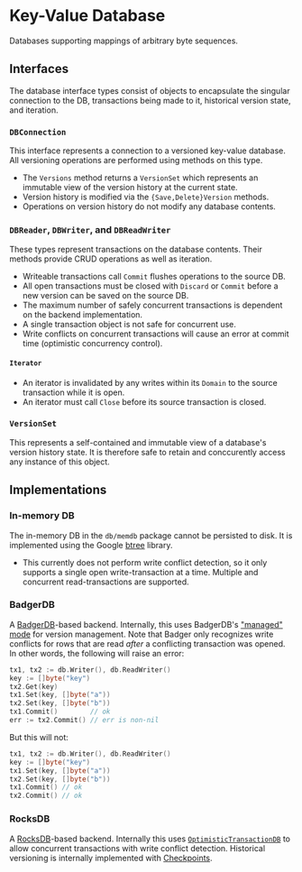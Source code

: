 # Key-Value Database

Databases supporting mappings of arbitrary byte sequences.

## Interfaces

The database interface types consist of objects to encapsulate the singular connection to the DB, transactions being made to it, historical version state, and iteration.

### `DBConnection`

This interface represents a connection to a versioned key-value database. All versioning operations are performed using methods on this type.

* The `Versions` method returns a `VersionSet` which represents an immutable view of the version history at the current state.
* Version history is modified via the `{Save,Delete}Version` methods.
* Operations on version history do not modify any database contents.

### `DBReader`, `DBWriter`, and `DBReadWriter`

These types represent transactions on the database contents. Their methods provide CRUD operations as well as iteration.

* Writeable transactions call `Commit` flushes operations to the source DB.
* All open transactions must be closed with `Discard` or `Commit` before a new version can be saved on the source DB.
* The maximum number of safely concurrent transactions is dependent on the backend implementation.
* A single transaction object is not safe for concurrent use.
* Write conflicts on concurrent transactions will cause an error at commit time (optimistic concurrency control).

#### `Iterator`

* An iterator is invalidated by any writes within its `Domain` to the source transaction while it is open.
* An iterator must call `Close` before its source transaction is closed.

### `VersionSet`

This represents a self-contained and immutable view of a database's version history state. It is therefore safe to retain and conccurently access any instance of this object.

## Implementations

### In-memory DB

The in-memory DB in the `db/memdb` package cannot be persisted to disk. It is implemented using the Google [btree](https://pkg.go.dev/github.com/google/btree) library.

* This currently does not perform write conflict detection, so it only supports a single open write-transaction at a time. Multiple and concurrent read-transactions are supported.

### BadgerDB

A [BadgerDB](https://pkg.go.dev/github.com/dgraph-io/badger/v3)-based backend. Internally, this uses BadgerDB's ["managed" mode](https://pkg.go.dev/github.com/dgraph-io/badger/v3#OpenManaged) for version management.
Note that Badger only recognizes write conflicts for rows that are read _after_ a conflicting transaction was opened. In other words, the following will raise an error:

```go
tx1, tx2 := db.Writer(), db.ReadWriter()
key := []byte("key")
tx2.Get(key)
tx1.Set(key, []byte("a"))
tx2.Set(key, []byte("b"))
tx1.Commit()        // ok
err := tx2.Commit() // err is non-nil
```

But this will not:

```go
tx1, tx2 := db.Writer(), db.ReadWriter()
key := []byte("key")
tx1.Set(key, []byte("a"))
tx2.Set(key, []byte("b"))
tx1.Commit() // ok
tx2.Commit() // ok
```

### RocksDB

A [RocksDB](https://github.com/facebook/rocksdb)-based backend. Internally this uses [`OptimisticTransactionDB`](https://github.com/facebook/rocksdb/wiki/Transactions#optimistictransactiondb) to allow concurrent transactions with write conflict detection. Historical versioning is internally implemented with [Checkpoints](https://github.com/facebook/rocksdb/wiki/Checkpoints).
